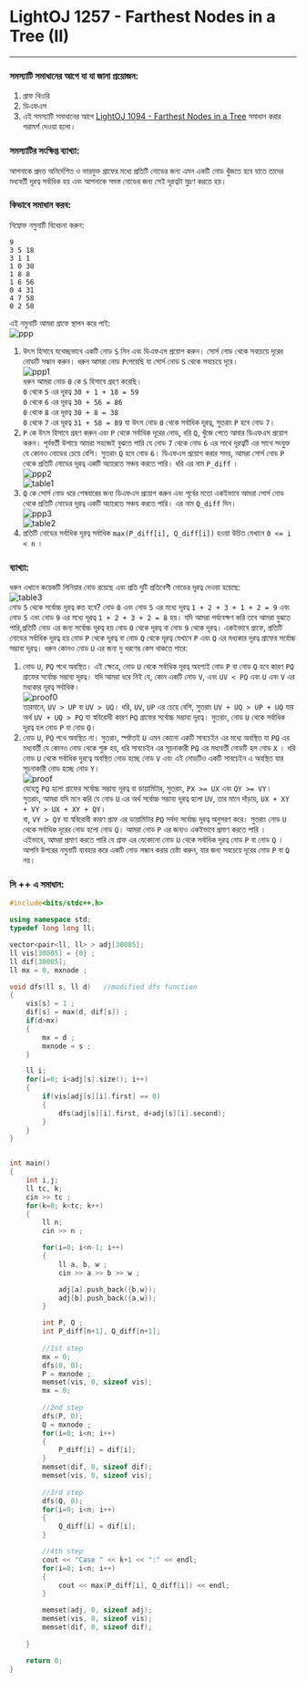 # LightOJ 1257 - Farthest Nodes in a Tree (II)
---
### সমস্যাটি সমাধানের আগে যা যা জানা প্রয়োজন: <br>
1) গ্রাফ থিওরি <br>
2) ডিএফএস <br>
3) এই সমস্যাটি সমাধানের আগে [LightOJ 1094 - Farthest Nodes in a Tree](https://lightoj.com/problem/farthest-nodes-in-a-tree) সমাধান করার পরামর্শ দেওয়া হলো। <br>
### সমস্যাটির সংক্ষিপ্ত ব্যাখ্যা: <br> 
আপনাকে প্রদত্ত অনির্দেশিত ও ভারযুক্ত গ্রাফের মধ্যে প্রতিটি নোডের জন্য এমন একটি নোড খুঁজতে হবে যাতে তাদের মধ্যবর্তী দূরত্ব সর্বাধিক হয় এবং আপনাকে সমস্ত নোডের জন্য সেই দূরত্বটা মুদ্রণ করতে হয়। <br>

### কিভাবে সমাধান করব: <br>
নিম্নোক্ত নমুনাটি বিবেচনা করুন:
``` text
9
3 5 18
3 1 1
1 0 30
1 8 8
1 6 56
0 4 31
4 7 58
0 2 58
```
এই নমুনাটি আমরা গ্রাফে স্থাপন করে পাই: <br>
![ppp](ppp.png) <br>
1) উৎস হিসাবে যথেচ্ছভাবে একটি নোড `S` নিন এবং ডিএফএস প্রয়োগ করুন। সোর্স নোড থেকে সবচেয়ে দূরের নোডটি সন্ধান করুন। ধরুন আমরা নোড `P`পেয়েছি যা সোর্স নোড  `S` থেকে সবচেয়ে দূরে। <br> 
![ppp1](ppp1.png) <br>
ধরুন আমরা নোড `0` কে `S` হিসাবে গ্রহণ করেছি। <br>
`0` থেকে `5` এর দূরত্ব ```30 + 1 + 18 = 59``` <br>
`0` থেকে `6` এর দূরত্ব ```30 + 56 = 86``` <br>
`0` থেকে `8` এর দূরত্ব ```30 + 8 = 38``` <br>
`0` থেকে `7` এর দূরত্ব ```31 + 58 = 89``` যা উৎস নোড `0` থেকে সর্বাধিক দূরত্ব, সুতরাং `P` হবে নোড `7`। <br>
2) `P` কে উৎস হিসাবে গ্রহণ করুন এবং `P` থেকে সর্বাধিক দূরের নোড, ধরি `Q`,  খুঁজে পেতে আবার ডিএফএস প্রয়োগ করুন। পূর্ববর্তী উপায়ে আমরা সহজেই বুঝতে পারি যে নোড `7` থেকে নোড `6` এর সাথে দূরত্বটি এর সাথে সংযুক্ত যে কোনও নোডের চেয়ে বেশি। সুতরাং `Q` হবে নোড `6`। ডিএফএস প্রয়োগ করার সময়, আমরা সোর্স নোড `P` থেকে প্রতিটি নোডের দূরত্ব একটি অ্যারেতে সঞ্চয় করতে পারি। ধরি এর নাম `P_diff` । <br>
![ppp2](ppp2.png) <br>
![table1](table1.png) <br>
3) `Q` কে সোর্স নোড ধরে শেষবারের জন্য ডিএফএস প্রয়োগ করুন এবং পূর্বের মতো একইভাবে আমরা সোর্স নোড থেকে প্রতিটি নোডের দূরত্ব একটি অ্যারেতে সঞ্চয় করতে পারি। এর নাম `Q_diff` দিন। <br>
![ppp3](ppp3.png) <br>
![table2](table2.PNG) <br>
4) প্রতিটি নোডের সর্বাধিক দূরত্ব সর্বাধিক ```max(P_diff[i], Q_diff[i])``` হওয়া উচিত যেখানে ```0 <= i < n``` ।   <br>

### ব্যাখ্যা: <br>
ধরুন এখানে কয়েকটি লিনিয়ার নোড রয়েছে এবং প্রতি দুটি প্রতিবেশী নোডের দূরত্ব দেওয়া হয়েছে: <br>
![table3](table3.png) <br>
নোড `5` থেকে সর্বোচ্চ দূরত্ব কত হবে? নোড `0` এবং নোড `5` এর মধ্যে দূরত্ব ```1 + 2 + 3 + 1 + 2 = 9``` এবং নোড `5` এবং নোড `9` এর মধ্যে দূরত্ব ```1 + 2 + 3 + 2 = 8``` হয়। যদি আমরা পর্যবেক্ষণ করি তবে আমরা বুঝতে পারি,প্রতিটি নোড এর জন্য সর্বোচ্চ দূরত্ব হয় নোড `0` থেকে দূরত্ব বা নোড `9` থেকে দূরত্ব। একইভাবে গ্রাফে, প্রতিটি নোডের সর্বাধিক দূরত্ব হয় নোড `P` থেকে দূরত্ব বা নোড `Q` থেকে দূরত্ব যেখানে `P` এবং `Q` এর মধ্যকার দূরত্ব গ্রাফের সর্বোচ্চ সম্ভাব্য দূরত্ব। ধরুন কোনও নোড `U` এর জন্য দু ধরণের কেস থাকতে পারে: <br>

1) নোড `U`, `PQ` পথে অবস্থিত। এই ক্ষেত্রে, নোড `U` থেকে সর্বাধিক দূরত্ব অবশ্যই নোড `P` বা নোড `Q` হবে কারণ `PQ`  গ্রাফের সর্বোচ্চ সম্ভাব্য দূরত্ব। যদি আমরা ধরে নিই যে, কোন একটি নোড `V`, এবং ```UV < PQ``` এবং `U` এবং `V` এর মধ্যকার দূরত্ব সর্বাধিক। <br>
![proof0](proof0.png)<br>
তারমানে, ```UV > UP``` বা ```UV > UQ```। ধরি, `UV`, `UP` এর চেয়ে বেশি, সুতরাং ```UV + UQ > UP + UQ``` যার অর্থ ```UV + UQ > PQ``` যা স্ববিরোধী কারণ `PQ` গ্রাফের সর্বোচ্চ সম্ভাব্য দূরত্ব। সুতরাং, নোড `U` থেকে সর্বাধিক দূরত্ব হল নোড `P` বা নোড `Q`। <br>
2) নোড `U`, `PQ` পথে অবস্থিত না। সুতরাং, স্পষ্টতই `U` এমন কোনো একটি সাবচেইন এর মধ্যে অবস্থিত যা `PQ` এর মধ্যবর্তী যে কোনও নোড থেকে শুরু হয়, ধরি সাবচেইন এর সূচনাকারী `PQ` এর মধ্যবর্তী নোডটি হল নোড `X` । ধরি নোড `U` থেকে সর্বাধিক দুরত্বে অবস্থিত নোড হচ্ছে নোড `V` এবং এই নোডটিও একটি সাবচেইন এ অবস্থিত যার সূচনাকারী নোড হচ্ছে নোড `Y`।  <br>
![proof](proof.png) <br>
যেহেতু `PQ` হলো গ্রাফের সর্বোচ্চ সম্ভাব্য দূরত্ব বা ডায়ামিটার, সুতরাং, ```PX >= UX``` এবং ```QY >= VY```। <br> 
সুতরাং, আমরা যদি মনে করি যে নোড `U` এর অর্থ সর্বোচ্চ সম্ভাব্য দূরত্ব হলো `UV`, তার মানে দাঁড়ায়, ```UX + XY + VY > UX + XY + QY```। <br> 
বা, ```VY > QY``` যা স্ববিরোধী কারণ গ্রাফ এর ডায়ামিটার `PQ` সর্বদা সর্বোচ্চ দূরত্ব অনুসরণ করে। সুতরাং নোড `U` থেকে সর্বাধিক দূরের নোড হলো নোড `Q`। আমরা নোড `P` এর জন্যও একইভাবে প্রমাণ করতে পারি । <br> 
এইভাবে, আমরা প্রমাণ করতে পারি যে গ্রাফ এর যেকোনো নোড `U` থেকে সর্বাধিক দূরত্ব নোড `P` বা নোড `Q` । আপনি উপরের নমুনাটি ব্যবহার করে একটি নোড সন্ধান করার চেষ্টা করুন, যার জন্য সবচেয়ে দূরের নোড `P` বা `Q` নয়। <br>


### সি ++ এ সমাধান: <br>
``` cpp
#include<bits/stdc++.h>

using namespace std;
typedef long long ll;

vector<pair<ll, ll> > adj[30005];
ll vis[30005] = {0} ;
ll dif[30005];
ll mx = 0, mxnode ;

void dfs(ll s, ll d)   //modified dfs function
{
    vis[s] = 1 ;
    dif[s] = max(d, dif[s]) ;
    if(d>mx)
    {
        mx = d ;
        mxnode = s ;
    }

    ll i;
    for(i=0; i<adj[s].size(); i++)
    {
        if(vis[adj[s][i].first] == 0)
        {
            dfs(adj[s][i].first, d+adj[s][i].second);
        }
    }
}


int main()
{
    int i,j;
    ll tc, k;
    cin >> tc ;
    for(k=0; k<tc; k++)
    {
        ll n;
        cin >> n ;

        for(i=0; i<n-1; i++)
        {
            ll a, b, w ;
            cin >> a >> b >> w ; 

            adj[a].push_back({b,w});
            adj[b].push_back({a,w});
        }

        int P, Q ;
        int P_diff[n+1], Q_diff[n+1];
        
        //1st step
        mx = 0;         
        dfs(0, 0);
        P = mxnode ;
        memset(vis, 0, sizeof vis);
        mx = 0;
        
        //2nd step
        dfs(P, 0);
        Q = mxnode ;
        for(i=0; i<n; i++)
        {
            P_diff[i] = dif[i];
        }
        memset(dif, 0, sizeof dif);
        memset(vis, 0, sizeof vis);
        
        //3rd step
        dfs(Q, 0);
        for(i=0; i<n; i++)
        {
            Q_diff[i] = dif[i];
        }

        //4th step
        cout << "Case " << k+1 << ":" << endl;
        for(i=0; i<n; i++)
        {
            cout << max(P_diff[i], Q_diff[i]) << endl;
        }

        memset(adj, 0, sizeof adj);
        memset(vis, 0, sizeof vis);
        memset(dif, 0, sizeof dif);
        
    }

    return 0;
}
```
